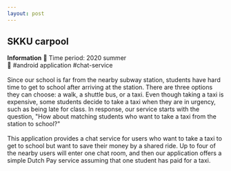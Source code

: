 ```yaml
---
layout: post 
---
```


## SKKU carpool


<strong>Information</strong>
<light> 
    🔸 Time period: 2020 summer<br>
    🔸 #android application #chat-service
    <br><br>
    Since our school is far from the nearby subway station, students have hard time to get to school after arriving at the station. There are three options they can choose: a walk, a shuttle bus, or a taxi. Even though taking a taxi is expensive, some students decide to take a taxi when they are in urgency, such as being late for class. In response, our service starts with the question, "How about matching students who want to take a taxi from the station to school?"
    <br><br>
    This application provides a chat service for users who want to take a taxi to get to school but want to save their money by a shared ride. Up to four of the nearby users will enter one chat room, and then our application offers a simple Dutch Pay service assuming that one student has paid for a taxi. 
</light> 
<br><br>

<!-- <strong>Demonstration</strong> -->